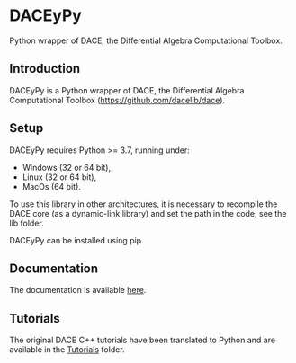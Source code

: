 # DACEyPy

Python wrapper of DACE, the Differential Algebra Computational Toolbox.

## Introduction

DACEyPy is a Python wrapper of DACE, the Differential Algebra Computational Toolbox
(https://github.com/dacelib/dace).

## Setup

DACEyPy requires Python >= 3.7, running under:
- Windows (32 or 64 bit),
- Linux (32 or 64 bit),
- MacOs (64 bit).

To use this library in other architectures, it is necessary to recompile the
DACE core (as a dynamic-link library) and set the path in the code, see the lib folder.

DACEyPy can be installed using pip.

## Documentation

The documentation is available [here](https://github.com/giovannipurpura/daceypy/blob/master/docs/index.md).

## Tutorials

The original DACE C++ tutorials have been translated to Python and are available in the
[Tutorials](https://github.com/giovannipurpura/daceypy/tree/master/docs/Tutorials) folder.

